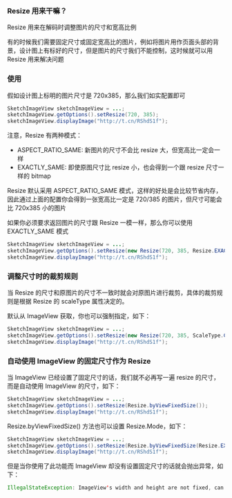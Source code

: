 ### Resize 用来干嘛？

Resize 用来在解码时调整图片的尺寸和宽高比例

有的时候我们需要固定尺寸或固定宽高比的图片，例如将图片用作页面头部的背景，设计图上有标好的尺寸，但是图片的尺寸我们不能控制，这时候就可以用 Resize 用来解决问题

### 使用

假如设计图上标明的图片尺寸是 720x385，那么我们如实配置即可

```java
SketchImageView sketchImageView = ...;
sketchImageView.getOptions().setResize(720, 385);
sketchImageView.displayImage("http://t.cn/RShdS1f");
```

注意，Resize 有两种模式：
* ASPECT_RATIO_SAME: 新图片的尺寸不会比 resize 大，但宽高比一定会一样
* EXACTLY_SAME: 即使原图尺寸比 resize 小，也会得到一个跟 resize 尺寸一样的 bitmap

Resize 默认采用 ASPECT_RATIO_SAME 模式，这样的好处是会比较节省内存，因此通过上面的配置你会得到一张宽高比一定是 720/385 的图片，但尺寸可能会比 720x385 小的图片

如果你必须要求返回图片的尺寸跟 Resize 一模一样，那么你可以使用 EXACTLY_SAME 模式

```java
SketchImageView sketchImageView = ...;
sketchImageView.getOptions().setResize(new Resize(720, 385, Resize.EXACTLY_SAME));
sketchImageView.displayImage("http://t.cn/RShdS1f");
```

### 调整尺寸时的裁剪规则

当 Resize 的尺寸和原图片的尺寸不一致时就会对原图片进行裁剪，具体的裁剪规则是根据 Resize 的 scaleType 属性决定的。

默认从 ImageView 获取，你也可以强制指定，如下：

```java
SketchImageView sketchImageView = ...;
sketchImageView.getOptions().setResize(new Resize(720, 385, ScaleType.CENTER_CROP));
sketchImageView.displayImage("http://t.cn/RShdS1f");
```

### 自动使用 ImageView 的固定尺寸作为 Resize

当 ImageView 已经设置了固定尺寸的话，我们就不必再写一遍 resize 的尺寸，而是自动使用 ImageView 的尺寸，如下：

```java
SketchImageView sketchImageView = ...;
sketchImageView.getOptions().setResize(Resize.byViewFixedSize());
sketchImageView.displayImage("http://t.cn/RShdS1f");
```

Resize.byViewFixedSize() 方法也可以设置 Resize.Mode，如下：

```java
SketchImageView sketchImageView = ...;
sketchImageView.getOptions().setResize(Resize.byViewFixedSize(Resize.EXACTLY_SAME));
sketchImageView.displayImage("http://t.cn/RShdS1f");
```

但是当你使用了此功能而 ImageView 却没有设置固定尺寸的话就会抛出异常，如下：

```java
IllegalStateException: ImageView's width and height are not fixed, can not be applied with the Resize.byViewFixedSize() function
```
